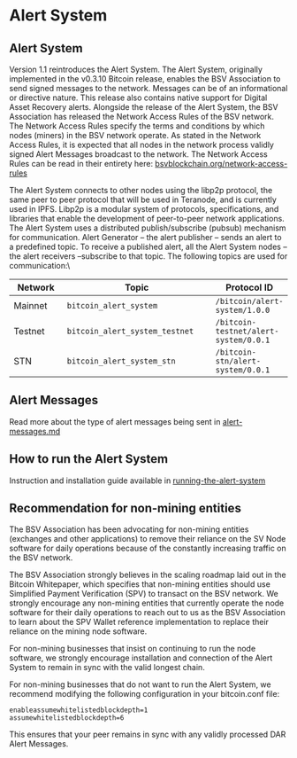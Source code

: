 # Alert System

## Alert System

Version 1.1 reintroduces the Alert System. The Alert System, originally implemented in the v0.3.10 Bitcoin release, enables the BSV Association to send signed messages to the network. Messages can be of an informational or directive nature. This release also contains native support for Digital Asset Recovery alerts. Alongside the release of the Alert System, the BSV Association has released the Network Access Rules of the BSV network. The Network Access Rules specify the terms and conditions by which nodes (miners) in the BSV network operate. As stated in the Network Access Rules, it is expected that all nodes in the network process validly signed Alert Messages broadcast to the network. The Network Access Rules can be read in their entirety here: [bsvblockchain.org/network-access-rules](https://www.bsvblockchain.org/network-access-rules)

The Alert System connects to other nodes using the libp2p protocol, the same peer to peer protocol that will be used in Teranode, and is currently used in IPFS. Libp2p is a modular system of protocols, specifications, and libraries that enable the development of peer-to-peer network applications. The Alert System uses a distributed publish/subscribe (pubsub) mechanism for communication. Alert Generator – the alert publisher – sends an alert to a predefined topic. To receive a published alert, all the Alert System nodes – the alert receivers –subscribe to that topic. The following topics are used for communication:\


<table><thead><tr><th width="114">Network</th><th width="312">Topic</th><th>Protocol ID</th></tr></thead><tbody><tr><td>Mainnet</td><td><code>bitcoin_alert_system</code></td><td><code>/bitcoin/alert-system/1.0.0</code></td></tr><tr><td>Testnet</td><td><code>bitcoin_alert_system_testnet</code></td><td><code>/bitcoin-testnet/alert-system/0.0.1</code></td></tr><tr><td>STN</td><td><code>bitcoin_alert_system_stn</code></td><td><code>/bitcoin-stn/alert-system/0.0.1</code></td></tr></tbody></table>

## Alert Messages

Read more about the type of alert messages being sent in [alert-messages.md](alert-messages.md "mention")

## How to run the Alert System

Instruction and installation guide available in [running-the-alert-system](running-the-alert-system/ "mention")

## Recommendation for non-mining entities

The BSV Association has been advocating for non-mining entities (exchanges and other applications) to remove their reliance on the SV Node software for daily operations because of the constantly increasing traffic on the BSV network.&#x20;

The BSV Association strongly believes in the scaling roadmap laid out in the Bitcoin Whitepaper, which specifies that non-mining entities should use Simplified Payment Verification (SPV) to transact on the BSV network. We strongly encourage any non-mining entities that currently operate the node software for their daily operations to reach out to us as the BSV Association to learn about the SPV Wallet reference implementation to replace their reliance on the mining node software.

For non-mining businesses that insist on continuing to run the node software, we strongly encourage installation and connection of the Alert System to remain in sync with the valid longest chain.&#x20;

For non-mining businesses that do not want to run the Alert System, we recommend modifying the following configuration in your bitcoin.conf file:

```editorconfig
enableassumewhitelistedblockdepth=1
assumewhitelistedblockdepth=6
```

This ensures that your peer remains in sync with any validly processed DAR Alert Messages.
